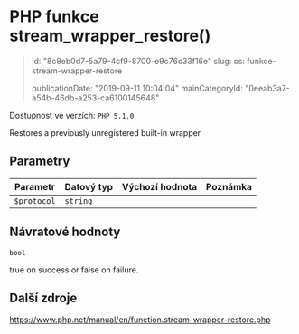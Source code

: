 PHP funkce stream_wrapper_restore()
===================================

> id: "8c8eb0d7-5a79-4cf9-8700-e9c76c33f16e"
> slug:
> 	cs: funkce-stream-wrapper-restore
>
> publicationDate: "2019-09-11 10:04:04"
> mainCategoryId: "0eeab3a7-a54b-46db-a253-ca6100145648"

Dostupnost ve verzích: `PHP 5.1.0`

Restores a previously unregistered built-in wrapper


Parametry
--------------

| Parametr | Datový typ | Výchozí hodnota | Poznámka |
|-----|-----|-----|-----|
| `$protocol` | `string` |  |  |


Návratové hodnoty
----------------

`bool`

true on success or false on failure.

Další zdroje
------------

https://www.php.net/manual/en/function.stream-wrapper-restore.php

